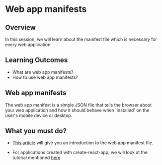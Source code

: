 # **Web app manifests**

## Overview

In this session, we will learn about the manifest file which is necessary for every web application.

## Learning Outcomes

- What are web app manifests?
- How to use web app manifests?

## Web app manifests

The web app manifest is a simple JSON file that tells the browser about your web application and how it should behave when 'installed' on the user's mobile device or desktop.

## What you must do?

- [This article](https://web.dev/add-manifest/) will give you an introduction to the web app manifest file.

- For applications created with create-react-app, we will look at the tutorial mentioned [here](https://web.dev/add-manifest-react/).
